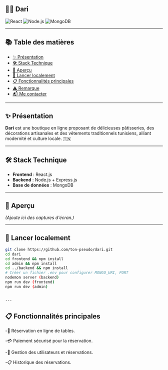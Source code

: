 ## 🏡🎂 Dari

![React](https://img.shields.io/badge/React-20232A?style=for-the-badge&logo=react&logoColor=61DAFB)
![Node.js](https://img.shields.io/badge/Node.js-339933?style=for-the-badge&logo=nodedotjs&logoColor=white)
![MongoDB](https://img.shields.io/badge/MongoDB-4EA94B?style=for-the-badge&logo=mongodb&logoColor=white)

---

## 📚 Table des matières

- [✨ Présentation](#-présentation)
- [🛠️ Stack Technique](#️-stack-technique)
- [📸 Aperçu](#-aperçu)
- [🚀 Lancer localement](#-lancer-localement)
- [📋 Fonctionnalités principales](#-fonctionnalités-principales)
- [⚠️ Remarque](#️-remarque)
- [📬 Me contacter](#-me-contacter)

---

## ✨ Présentation

**Dari** est une boutique en ligne proposant de délicieuses pâtisseries, des décorations artisanales et des vêtements traditionnels tunisiens, alliant modernité et culture locale. 🇹🇳

---

## 🛠️ Stack Technique

- **Frontend** : React.js
- **Backend** : Node.js + Express.js
- **Base de données** : MongoDB

---

## 📸 Aperçu

*(Ajoute ici des captures d'écran.)*

---

## 🚀 Lancer localement

```bash
git clone https://github.com/ton-pseudo/dari.git
cd dari
cd frontend && npm install
cd admin && npm install
cd ../backend && npm install
# Créer un fichier .env pour configurer MONGO_URI, PORT
nodemon server (backend)
npm run dev (frontend)
npm run dev (admin)


---
```
## 📋 Fonctionnalités principales
-📅 Réservation en ligne de tables.

-💳 Paiement sécurisé pour la réservation.

-👤 Gestion des utilisateurs et réservations.

-📋 Historique des réservations.